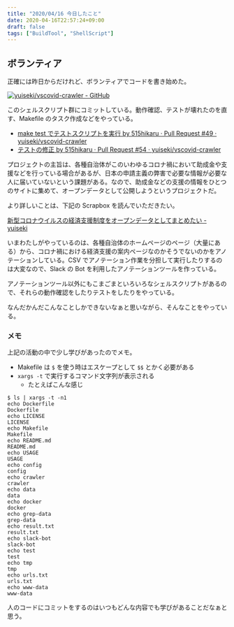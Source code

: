 ```yaml
---
title: "2020/04/16 今日したこと"
date: 2020-04-16T22:57:24+09:00
draft: false
tags: ["BuildTool", "ShellScript"]
---
```


## ボランティア

正確には昨日からだけれど、ボランティアでコードを書き始めた。

[![yuiseki/vscovid-crawler - GitHub](https://gh-card.dev/repos/yuiseki/vscovid-crawler.svg)](https://github.com/yuiseki/vscovid-crawler)

このシェルスクリプト群にコミットしている。動作確認、テストが壊れたのを直す、Makefile のタスク作成などをやっている。

- [make test でテストスクリプトを実行 by 515hikaru · Pull Request \#49 · yuiseki/vscovid\-crawler](https://github.com/yuiseki/vscovid-crawler/pull/49)
- [テストの修正 by 515hikaru · Pull Request \#54 · yuiseki/vscovid\-crawler](https://github.com/yuiseki/vscovid-crawler/pull/54)

プロジェクトの主旨は、各種自治体がこのいわゆるコロナ禍において助成金や支援などを行っている場合があるが、日本の申請主義の弊害で必要な情報が必要な人に届いていないという課題がある。なので、助成金などの支援の情報をひとつのサイトに集めて、オープンデータとして公開しようというプロジェクトだ。

より詳しいことは、下記の Scrapbox を読んでいただきたい。

[新型コロナウイルスの経済支援制度をオープンデータとしてまとめたい \- yuiseki](https://scrapbox.io/yuiseki/%E6%96%B0%E5%9E%8B%E3%82%B3%E3%83%AD%E3%83%8A%E3%82%A6%E3%82%A4%E3%83%AB%E3%82%B9%E3%81%AE%E7%B5%8C%E6%B8%88%E6%94%AF%E6%8F%B4%E5%88%B6%E5%BA%A6%E3%82%92%E3%82%AA%E3%83%BC%E3%83%97%E3%83%B3%E3%83%87%E3%83%BC%E3%82%BF%E3%81%A8%E3%81%97%E3%81%A6%E3%81%BE%E3%81%A8%E3%82%81%E3%81%9F%E3%81%84)

いまわたしがやっているのは、各種自治体のホームページのページ（大量にある）から、コロナ禍における経済支援の案内ページなのかそうでないのかをアノテーションしている。CSV でアノテーション作業を分担して実行したりするのは大変なので、Slack の Bot を利用したアノテーションツールを作っている。

アノテーションツール以外にもこまごまといろいろなシェルスクリプトがあるので、それらの動作確認をしたりテストをしたりをやっている。

なんだかんだこんなことしかできないなぁと思いながら、そんなことをやっている。

### メモ

上記の活動の中で少し学びがあったのでメモ。

- Makefile は `$` を使う時はエスケープとして `$$` とかく必要がある
- `xargs -t` で実行するコマンド文字列が表示される
  - たとえばこんな感じ

```
$ ls | xargs -t -n1
echo Dockerfile
Dockerfile
echo LICENSE
LICENSE
echo Makefile
Makefile
echo README.md
README.md
echo USAGE
USAGE
echo config
config
echo crawler
crawler
echo data
data
echo docker
docker
echo grep-data
grep-data
echo result.txt
result.txt
echo slack-bot
slack-bot
echo test
test
echo tmp
tmp
echo urls.txt
urls.txt
echo www-data
www-data
```

人のコードにコミットをするのはいつもどんな内容でも学びがあることだなぁと思う。
